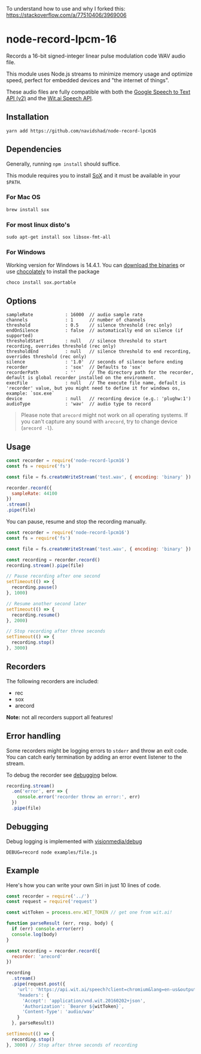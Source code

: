 To understand how to use and why I forked this: https://stackoverflow.com/a/77510406/3969006

# node-record-lpcm-16

Records a 16-bit signed-integer linear pulse modulation code WAV audio file.

This module uses Node.js streams to minimize memory usage and optimize speed, perfect for embedded devices and "the internet of things".

These audio files are fully compatible with both the [Google Speech to Text API (v2)](https://github.com/gillesdemey/google-speech-v2) and the [Wit.ai Speech API](https://wit.ai/docs/api#span-classtitle-verb-postspeech).

## Installation

`yarn add https://github.com/navidshad/node-record-lpcm16`

## Dependencies

Generally, running `npm install` should suffice.

This module requires you to install [SoX](http://sox.sourceforge.net) and it must be available in your `$PATH`.

### For Mac OS
`brew install sox`

### For most linux disto's
`sudo apt-get install sox libsox-fmt-all`

### For Windows
Working version for Windows is 14.4.1. You can [download the binaries](https://sourceforge.net/projects/sox/files/sox/14.4.1/) or use [chocolately](https://chocolatey.org/install) to install the package

`choco install sox.portable`

## Options

```
sampleRate            : 16000  // audio sample rate
channels              : 1      // number of channels
threshold             : 0.5    // silence threshold (rec only)
endOnSilence          : false  // automatically end on silence (if supported)
thresholdStart        : null   // silence threshold to start recording, overrides threshold (rec only)
thresholdEnd          : null   // silence threshold to end recording, overrides threshold (rec only)
silence               : '1.0'  // seconds of silence before ending
recorder              : 'sox'  // Defaults to 'sox'
recorderPath          : ''     // The directory path for the recorder, default is global recorder installed on the environment.
execFile              : null   // The execute file name, default is 'recorder' value, but you might need to define it for windows os, example: `sox.exe`
device                : null   // recording device (e.g.: 'plughw:1')
audioType             : 'wav'  // audio type to record
```

> Please note that `arecord` might not work on all operating systems. If you can't capture any sound with `arecord`, try to change device (`arecord -l`).

## Usage

```javascript
const recorder = require('node-record-lpcm16')
const fs = require('fs')

const file = fs.createWriteStream('test.wav', { encoding: 'binary' })

recorder.record({
  sampleRate: 44100
})
.stream()
.pipe(file)
```

You can pause, resume and stop the recording manually.

```javascript
const recorder = require('node-record-lpcm16')
const fs = require('fs')

const file = fs.createWriteStream('test.wav', { encoding: 'binary' })

const recording = recorder.record()
recording.stream().pipe(file)

// Pause recording after one second
setTimeout(() => {
  recording.pause()
}, 1000)

// Resume another second later
setTimeout(() => {
  recording.resume()
}, 2000)

// Stop recording after three seconds
setTimeout(() => {
  recording.stop()
}, 3000)
```

## Recorders

The following recorders are included:

* rec
* sox
* arecord

**Note:** not all recorders support all features!

## Error handling

Some recorders might be logging errors to `stderr` and throw an exit code.
You can catch early termination by adding an error event listener to the stream.

To debug the recorder see [debugging](#debugging) below.

```javascript
recording.stream()
  .on('error', err => {
    console.error('recorder threw an error:', err)
  })
  .pipe(file)
```

## Debugging

Debug logging is implemented with [visionmedia/debug](https://github.com/visionmedia/debug)

`DEBUG=record node examples/file.js`

## Example

Here's how you can write your own Siri in just 10 lines of code.

```javascript
const recorder = require('../')
const request = require('request')

const witToken = process.env.WIT_TOKEN // get one from wit.ai!

function parseResult (err, resp, body) {
  if (err) console.error(err)
  console.log(body)
}

const recording = recorder.record({
  recorder: 'arecord'
})

recording
  .stream()
  .pipe(request.post({
    'url': 'https://api.wit.ai/speech?client=chromium&lang=en-us&output=json',
    'headers': {
      'Accept': 'application/vnd.wit.20160202+json',
      'Authorization': `Bearer ${witToken}`,
      'Content-Type': 'audio/wav'
    }
  }, parseResult))

setTimeout(() => {
  recording.stop()
}, 3000) // Stop after three seconds of recording
```
